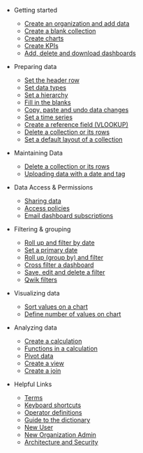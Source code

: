 * Getting started
  * [Create an organization and add data](getting_started/quick-start.md)
  * [Create a blank collection](how_to/new.md)
  * [Create charts](getting_started/charts.md)
  * [Create KPIs](getting_started/kpis.md)
  * [Add, delete and download dashboards](getting_started/dashboards.md)
  
* Preparing data
  * [Set the header row](how_to/setheader.md)
  * [Set data types](how_to/data.md)
  * [Set a hierarchy](how_to/hierarchies.md)
  * [Fill in the blanks](how_to/fillin.md)
  * [Copy, paste and undo data changes](how_to/copy.md)
  * [Set a time series](how_to/timeseries.md)
  * [Create a reference field (VLOOKUP)](how_to/reference_field.md)
  * [Delete a collection or its rows](how_to/delete.md)
  * [Set a default layout of a collection](how_to/default.md)

* Maintaining Data
  * [Delete a collection or its rows](how_to/delete.md)
  * [Uploading data with a date and tag](how_to/tag.md)

* Data Access & Permissions
  * [Sharing data](how_to/sharing_access.md)
  * [Access policies](how_to/access_policy.md)
  * [Email dashboard subscriptions](how_to/dashboard_subscriptions.md)
 
* Filtering & grouping
  * [Roll up and filter by date](how_to/rollup.md)
  * [Set a primary date](how_to/date.md)
  * [Roll up (group by) and filter](how_to/filter.md)
  * [Cross filter a dashboard](how_to/cross_filter.md)
  * [Save, edit and delete a filter](how_to/filter.md)
  * [Qwik filters](how_to/qwik_filter.md)

* Visualizing data
  * [Sort values on a chart](how_to/chart_sort.md)
  * [Define number of values on chart](how_to/chart_data_points.md)

* Analyzing data
  * [Create a calculation](how_to/calculate.md)
  * [Functions in a calculation](how_to/functions.md)
  * [Pivot data](how_to/pivot.md)
  * [Create a view](how_to/view.md)
  * [Create a join](how_to/join.md)
  
* Helpful Links
  * [Terms](getting_started/structure.md)
  * [Keyboard shortcuts](keyboard.md)
  * [Operator definitions](operators.md)
  * [Guide to the dictionary](how_to/dictionary.md)
  * [New User](getting_started/newviewuser.md)
  * [New Organization Admin](getting_started/newuser.md)
  * [Architecture and Security](how_to/security.md)

